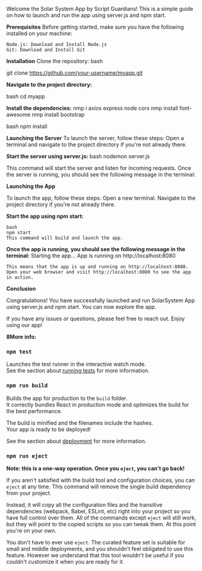 Welcome the Solar System App by Script Guardians! This is a simple guide on how to launch and run the app using server.js and npm start.

**Prerequisites**
Before getting started, make sure you have the following installed on your machine:

    Node.js: Download and Install Node.js
    Git: Download and Install Git

**Installation**
    Clone the repository:
    bash

git clone https://github.com/your-username/myapp.git

**Navigate to the project directory:**

bash
cd myapp

**Install the dependencies:**
nmp i axios express node cors
nmp install font-awesome
nmp install bootstrap

bash
    npm install

**Launching the Server**
To launch the server, follow these steps:
    Open a terminal and navigate to the project directory if you're not already there.
    
**Start the server using server.js:**
    bash
    nodemon server.js

This command will start the server and listen for incoming requests.
Once the server is running, you should see the following message in the terminal:

**Launching the App**

To launch the app, follow these steps:
    Open a new terminal.
    Navigate to the project directory if you're not already there.
   
**Start the app using npm start:**

    bash
    npm start
    This command will build and launch the app.

**Once the app is running, you should see the following message in the terminal:**
    Starting the app...
    App is running on http://localhost:8080

    This means that the app is up and running on http://localhost:8080.
    Open your web browser and visit http://localhost:8080 to see the app in action.

**Conclusion**

Congratulations! You have successfully launched and run SolarSystem App using server.js and npm start. You can now explore the app.

If you have any issues or questions, please feel free to reach out. Enjoy using our app!


**8More info:**
### `npm test`

Launches the test runner in the interactive watch mode.\
See the section about [running tests](https://facebook.github.io/create-react-app/docs/running-tests) for more information.

### `npm run build`

Builds the app for production to the `build` folder.\
It correctly bundles React in production mode and optimizes the build for the best performance.

The build is minified and the filenames include the hashes.\
Your app is ready to be deployed!

See the section about [deployment](https://facebook.github.io/create-react-app/docs/deployment) for more information.

### `npm run eject`

**Note: this is a one-way operation. Once you `eject`, you can't go back!**

If you aren't satisfied with the build tool and configuration choices, you can `eject` at any time. This command will remove the single build dependency from your project.

Instead, it will copy all the configuration files and the transitive dependencies (webpack, Babel, ESLint, etc) right into your project so you have full control over them. All of the commands except `eject` will still work, but they will point to the copied scripts so you can tweak them. At this point you're on your own.

You don't have to ever use `eject`. The curated feature set is suitable for small and middle deployments, and you shouldn't feel obligated to use this feature. However we understand that this tool wouldn't be useful if you couldn't customize it when you are ready for it.

